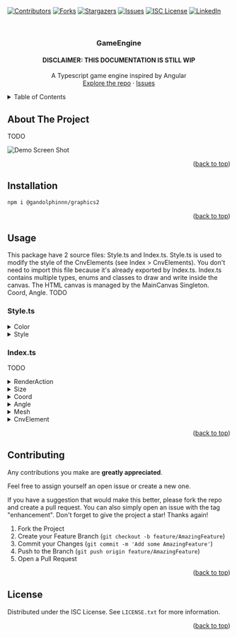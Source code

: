 <a name="readme-top"></a>

[![Contributors][contributors-shield]][contributors-url]
[![Forks][forks-shield]][forks-url]
[![Stargazers][stars-shield]][stars-url]
[![Issues][issues-shield]][issues-url]
[![ISC License][license-shield]][license-url]
[![LinkedIn][linkedin-shield]][linkedin-url]

<br>
<div align="center">

<h3 align="center">GameEngine</h3>
<h4 align="center">DISCLAIMER: THIS DOCUMENTATION IS STILL WIP</h4>

  <p align="center">
    A Typescript game engine inspired by Angular
    <br>
    <a href="https://github.com/gandolphinnn/GameEngine">Explore the repo</a>
    ·
    <a href="https://github.com/gandolphinnn/GameEngine/issues">Issues</a>
  </p>
</div>

<!-- TABLE OF CONTENTS -->
<details>
	<summary>Table of Contents</summary>
	<ol>
		<li><a href="#about-the-project">About The Project</a></li>
		<li>
			<a href="#installation">Installation</a>
		</li>
		<li>
			<a href="#usage">Usage</a>
			<ul>
				<li><a href="#style">Style</a></li>
				<li><a href="#index">Index</a></li>
			</ul>
		</li>
		<li><a href="#contributing">Contributing</a></li>
		<li><a href="#license">License</a></li>
	</ol>
</details>

<!-- ABOUT THE PROJECT -->

## About The Project

TODO

![Demo Screen Shot][product-screenshot]

<p align="right">(<a href="#readme-top">back to top</a>)</p>

## Installation

  ```sh
  npm i @gandolphinnn/graphics2
  ```

<p align="right">(<a href="#readme-top">back to top</a>)</p>

<!-- USAGE EXAMPLES -->

## Usage
This package have 2 source files: Style.ts and Index.ts.
Style.ts is used to modify the style of the CnvElements (see Index > CnvElements).
You don't need to import this file because it's already exported by Index.ts.
Index.ts contains multiple types, enums and classes to draw and write inside the canvas.
The HTML canvas is managed by the MainCanvas Singleton.
Coord, Angle.
TODO

<a name="style"></a>

### Style.ts
<details>
<summary>Color</summary>
The Color class represents a color in RGBA format (Red, Green, Blue, Alpha).
The class also has three getter methods: hexStr, rgbaStr, and rgbaObj, which return the color in hexadecimal string format, RGBA string format, and RGBA object format, respectively.

The Color class must be called using its static methods, since the constructor is private.
- The byName method creates a Color from a color name.
- The byStr method creates a Color from an RGBA string.
- The byValues method creates a Color from individual RGBA values.
- The byObj method creates a Color from an RGBA object.
- The default method creates a Color using the default color (black, but can be modified).
</details>

<details>
<summary>Style</summary>
The Style class represents a style that can be applied to a canvas element.
It has 5 main properties: fillStyle, strokeStyle, lineWidth, textAlign, and font:
<table>
	<thead>
		<tr>
			<th>Property</th>
			<th>Type</th>
		</tr>
	</thead>
	<tbody>
		<tr>
			<td>fillStyle</td>
			<td>SubStyle</td>
		</tr>
		<tr>
			<td>strokeStyle</td>
			<td>SubStyle</td>
		</tr>
		<tr>
			<td>lineWidth</td>
			<td>number</td>
		</tr>
		<tr>
			<td>textAlign</td>
			<td>string</td>
		</tr>
		<tr>
			<td>font</td>
			<td>string</td>
		</tr>
	</tbody>
</table>

The SubStyle type is a union type that can be a Color, CanvasGradient, or CanvasPattern.

The Style class can also perform merge operations with other Style instances using the merge method: it is used to override the properties of the current Style with the properties of another Style.
Undefined properties are not overridden, null properties set the merged property to undefind.
The empty and default methods create an empty and default Style, respectively.
These methods return the Style instance itself, allowing the methods to be chained together.
</details>

<a name="index"></a>

### Index.ts
TODO
<details>
<summary>RenderAction</summary>
An enum used by every CnvElement to 
</details>
<details>
<summary>Size</summary>

</details>
<details>
<summary>Coord</summary>

</details>
<details>
<summary>Angle</summary>

</details>
<details>
<summary>Mesh</summary>
A group of CnvElements with a user-defined center.
</details>
<details>
<summary>CnvElement</summary>
CnvDrawing is an abstract child of CnvElement and is the parent of all of the following classes, Text excluded.
	<table>
		<thead>
			<tr>
				<th>Class</th>
				<th colspan="6">Constructor</th>
				<th>Default RenderAction</th>
				<th colspan="2">Example</th>
			</tr>
		</thead>
		<tbody style="font-size:14px">
			<tr>
				<td>Text</td>
				<td colspan="3">center: Coord</td>
				<td colspan="3">content: string</td>
				<td>Fill</td>
				<td><img src="demos/demo_text1.png"></td>
				<td><img src="demos/demo_text2.png"></td>
			</tr>
			<tr>
				<td>Line</td>
				<td colspan="3">point1: Coord</td>
				<td colspan="3">point2: Coord</td>
				<td>Stroke</td>
				<td colspan="2"><img src="demos/demo_line.png"></td>
			</tr>
			<tr>
				<td>Rect</td>
				<td colspan="3">center: Coord</td>
				<td colspan="3">size: Size</td>
				<td>Both</td>
				<td colspan="2"><img src="demos/demo_rect.png"></td>
			</tr>
			<tr>
				<td>Poly</td>
				<td colspan="6">...points: Coord[]</td>
				<td>Both</td>
				<td colspan="2"><img src="demos/demo_poly.png"></td>
			</tr>
			<tr>
				<td>Circle</td>
				<td colspan="3">center: Coord</td>
				<td colspan="3">radius: number</td>
				<td>Both</td>
				<td colspan="2"><img src="demos/demo_circle.png"></td>
			</tr>
			<tr>
				<td>Arc</td>
				<td>center: Coord</td>
				<td>radius: number</td>
				<td>start: Angle</td>
				<td>end: Angle</td>
				<td>counterClockwise = true</td>
				<td>cutByCenter = true</td>
				<td>Both</td>
				<td><img src="demos/demo_arc1.png"></td>
				<td><img src="demos/demo_arc2.png"></td>
			</tr>
		</tbody>
	</table>
</details>

<p align="right">(<a href="#readme-top">back to top</a>)</p>

<!-- CONTRIBUTING -->

## Contributing

Any contributions you make are **greatly appreciated**.

Feel free to assign yourself an open issue or create a new one.

If you have a suggestion that would make this better, please fork the repo and create a pull request.
You can also simply open an issue with the tag "enhancement".
Don't forget to give the project a star! Thanks again!

1. Fork the Project
2. Create your Feature Branch (`git checkout -b feature/AmazingFeature`)
3. Commit your Changes (`git commit -m 'Add some AmazingFeature'`)
4. Push to the Branch (`git push origin feature/AmazingFeature`)
5. Open a Pull Request

<p align="right">(<a href="#readme-top">back to top</a>)</p>

<!-- LICENSE -->

## License

Distributed under the ISC License. See `LICENSE.txt` for more information.

<p align="right">(<a href="#readme-top">back to top</a>)</p>

<!-- MARKDOWN LINKS & IMAGES -->
<!-- https://www.markdownguide.org/basic-syntax/#reference-style-links -->

[contributors-shield]: https://img.shields.io/github/contributors/gandolphinnn/GameEngine.svg?style=for-the-badge
[contributors-url]: https://github.com/gandolphinnn/GameEngine/graphs/contributors
[forks-shield]: https://img.shields.io/github/forks/gandolphinnn/GameEngine.svg?style=for-the-badge
[forks-url]: https://github.com/gandolphinnn/GameEngine/network/members
[stars-shield]: https://img.shields.io/github/stars/gandolphinnn/GameEngine.svg?style=for-the-badge
[stars-url]: https://github.com/gandolphinnn/GameEngine/stargazers
[issues-shield]: https://img.shields.io/github/issues/gandolphinnn/GameEngine.svg?style=for-the-badge
[issues-url]: https://github.com/gandolphinnn/GameEngine/issues
[license-shield]: https://img.shields.io/github/license/gandolphinnn/GameEngine.svg?style=for-the-badge
[license-url]: https://github.com/gandolphinnn/GameEngine/blob/master/LICENSE.txt
[linkedin-shield]: https://img.shields.io/badge/-LinkedIn-black.svg?style=for-the-badge&logo=linkedin&colorB=555
[linkedin-url]: https://linkedin.com/in/luca-gandolfi-531a93214
[product-screenshot]: demos/demo.png